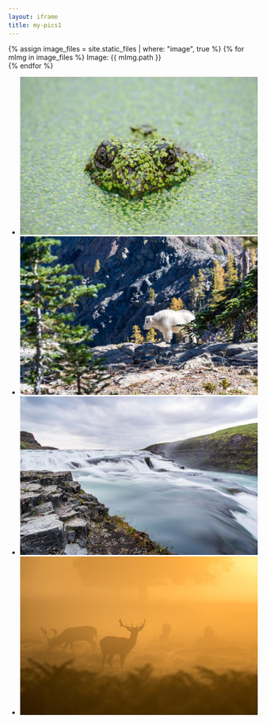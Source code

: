 ```yaml
---
layout: iframe
title: my-pics1
---
```


{% assign image_files = site.static_files | where: "image", true %}
{% for mImg in image_files %}
Image: {{ mImg.path }} <br>
{% endfor %}

* ![A nice pic of mine](my-pics1/pic1.jpg)
* ![Another nice pic of mine](my-pics1/pic2.jpg)
* ![Another nice pic of mine](my-pics1/pic3.jpg)
* ![Another nice pic of mine](my-pics1/pic4.jpg)
